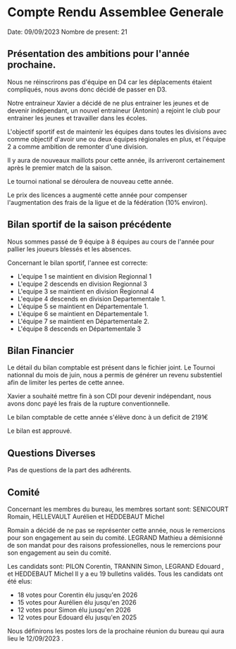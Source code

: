 # Compte Rendu Assemblee Generale

Date: 09/09/2023
Nombre de present: 21

## Présentation des ambitions pour l'année prochaine.

Nous ne réinscrirons pas d'équipe en D4 car les déplacements étaient compliqués, nous avons donc décidé de passer en D3.

Notre entraineur Xavier a décidé de ne plus entrainer les jeunes et de devenir indépendant, un nouvel entraineur (Antonin) a rejoint le club pour entrainer les jeunes et travailler dans les écoles.

L'objectif sportif est de maintenir les équipes dans toutes les divisions avec comme objectif d'avoir une ou deux équipes régionales en plus, et l'équipe 2 a comme ambition de remonter d'une division.

Il y aura de nouveaux maillots pour cette année, ils arriveront certainement après le premier match de la saison.

Le tournoi national se déroulera de nouveau cette année.

Le prix des licences a augmenté cette année pour compenser l'augmentation des frais de la ligue et de la fédération (10% environ).

## Bilan sportif de la saison précédente

Nous sommes passé de 9 équipe à 8 équipes au cours de l'année pour pallier les joueurs blessés et les absences.

Concernant le bilan sportif, l'annee est correcte:
- L'equipe 1 se maintient en division Regionnal 1
- L'equipe 2 descends en division Regionnal 3
- L'equipe 3 se maintient en division Regionnal 4
- L'equipe 4 descends en division Departementale 1.
- L'équipe 5 se maintient en Départementale 1.
- L'équipe 6 se maintient en Départementale 1.
- L'équipe 7 se maintient en Départementale 2.
- L'équipe 8 descends en Départementale 3

## Bilan Financier

Le détail du bilan comptable est présent dans le fichier joint.
Le Tournoi nationnal du mois de juin, nous a permis de générer un revenu substentiel afin de limiter les pertes de cette annee.

Xavier a souhaité mettre fin à son CDI pour devenir indépendant, nous avons donc payé les frais de la rupture conventionnelle.

Le bilan comptable de cette année s'élève donc à un deficit de 2191€

Le bilan est approuvé.

## Questions Diverses

Pas de questions de la part des adhérents.



## Comité 


Concernant les membres du bureau, les membres sortant sont: SENICOURT Romain, HELLEVAULT Aurélien et HEDDEBAUT Michel

Romain a décidé de ne pas se représenter cette année, nous le remercions pour son engagement au sein du comité.
LEGRAND Mathieu a démisionné de son mandat pour des raisons professionelles, nous le remercions pour son engagement au sein du comité.

Les candidats sont: PILON Corentin, TRANNIN Simon, LEGRAND Edouard , et HEDDEBAUT Michel
Il y a eu 19 bulletins validés.
Tous les candidats ont été elus:
- 18 votes pour Corentin élu jusqu'en 2026
- 15 votes pour Aurélien élu jusqu'en 2026
- 12 votes pour Simon élu jusqu'en 2026
- 12 votes pour Edouard élu jusqu'en 2025

Nous définirons les postes lors de la prochaine réunion du bureau qui aura lieu le 12/09/2023 .


